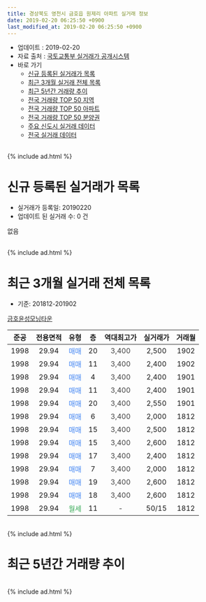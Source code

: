 ```yaml
---
title: 경상북도 영천시 금호읍 원제리 아파트 실거래 정보
date: 2019-02-20 06:25:50 +0900
last_modified_at: 2019-02-20 06:25:50 +0900
---
```


* 업데이트 : 2019-02-20
* 자료 출처 : [국토교통부 실거래가 공개시스템](http://rt.molit.go.kr)
* 바로 가기
    * [신규 등록된 실거래가 목록](#신규-등록된-실거래가-목록)
    * [최근 3개월 실거래 전체 목록](#최근-3개월-실거래-전체-목록)
    * [최근 5년간 거래량 추이](#최근-5년간-거래량-추이)
    * [전국 거래량 TOP 50 지역](https://inasie.github.io/apt-trade-info/최근-3개월-전국에서-가장-거래가-많이-발생한-지역)
    * [전국 거래량 TOP 50 아파트](https://inasie.github.io/apt-trade-info/최근-3개월-전국에서-가장-거래가-많이-발생한-아파트)
    * [전국 거래량 TOP 50 분양권](https://inasie.github.io/apt-trade-info/최근-3개월-전국에서-가장-거래가-많이-발생한-분양권)
    * [주요 신도시 실거래 데이터](https://inasie.github.io/apt-trade-info/주요-신도시)
    * [전국 실거래 데이터](https://inasie.github.io/apt-trade-info/전국)
<br>
{% include ad.html %}
<br>

# 신규 등록된 실거래가 목록
* 실거래가 등록일: 20190220
* 업데이트 된 실거래 수: 0 건

없음

<br>
{% include ad.html %}
<br>

# 최근 3개월 실거래 전체 목록
* 기준: 201812-201902


[금호윤성모닝타운](https://search.naver.com/search.naver?query=%EA%B2%BD%EC%83%81%EB%B6%81%EB%8F%84+%EC%98%81%EC%B2%9C%EC%8B%9C+%EA%B8%88%ED%98%B8%EC%9D%8D+%EC%9B%90%EC%A0%9C%EB%A6%AC+%EA%B8%88%ED%98%B8%EC%9C%A4%EC%84%B1%EB%AA%A8%EB%8B%9D%ED%83%80%EC%9A%B4)

|준공|전용면적|유형|층|역대최고가|실거래가|거래월|
|:---:|:---:|:---:|:---:|:---:|:---:|:---:|
|1998|29.94|<span style="color:#4285f3">매매</span>|20|<span style="color:#444444">3,400</span>|2,500|1902|
|1998|29.94|<span style="color:#4285f3">매매</span>|11|<span style="color:#444444">3,400</span>|2,400|1902|
|1998|29.94|<span style="color:#4285f3">매매</span>|4|<span style="color:#444444">3,400</span>|2,400|1901|
|1998|29.94|<span style="color:#4285f3">매매</span>|11|<span style="color:#444444">3,400</span>|2,400|1901|
|1998|29.94|<span style="color:#4285f3">매매</span>|20|<span style="color:#444444">3,400</span>|2,550|1901|
|1998|29.94|<span style="color:#4285f3">매매</span>|6|<span style="color:#444444">3,400</span>|2,000|1812|
|1998|29.94|<span style="color:#4285f3">매매</span>|15|<span style="color:#444444">3,400</span>|2,500|1812|
|1998|29.94|<span style="color:#4285f3">매매</span>|15|<span style="color:#444444">3,400</span>|2,600|1812|
|1998|29.94|<span style="color:#4285f3">매매</span>|17|<span style="color:#444444">3,400</span>|2,400|1812|
|1998|29.94|<span style="color:#4285f3">매매</span>|7|<span style="color:#444444">3,400</span>|2,000|1812|
|1998|29.94|<span style="color:#4285f3">매매</span>|19|<span style="color:#444444">3,400</span>|2,600|1812|
|1998|29.94|<span style="color:#4285f3">매매</span>|18|<span style="color:#444444">3,400</span>|2,600|1812|
|1998|29.94|<span style="color:#34a853">월세</span>|11|<span style="color:#444444">-</span>|50/15|1812|


<br>
{% include ad.html %}
<br>

# 최근 5년간 거래량 추이


<div style="width:100%;">
    <canvas id="deal_progress" height="200"></canvas>
</div>

<script>
new Chart(document.getElementById("deal_progress"), {
    type: 'line',
    data: {
        labels: ['201402','201403','201404','201405','201406','201407','201408','201409','201410','201411','201412','201501','201502','201503','201504','201505','201506','201507','201508','201509','201510','201511','201512','201601','201602','201603','201604','201605','201606','201607','201608','201609','201610','201611','201612','201701','201702','201703','201704','201705','201706','201707','201708','201709','201710','201711','201712','201801','201802','201803','201804','201805','201806','201807','201808','201809','201810','201811','201812','201901','201902'],
        datasets: [{
            label: '매매',
            pointRadius: 1,
            data: [2, 7, 12, 12, 12, 8, 4, 5, 12, 15, 13, 20, 15, 17, 14, 12, 13, 17, 6, 14, 12, 8, 8, 12, 2, 7, 5, 2, 10, 9, 7, 7, 1, 8, 5, 8, 4, 6, 7, 5, 4, 9, 2, 4, 0, 12, 5, 4, 2, 6, 3, 9, 10, 6, 3, 3, 6, 7, 7, 3, 2],
            borderColor: "rgba(255, 201, 14, 1)",
            backgroundColor: "rgba(255, 201, 14, 0.5)",
            fill: false,
            lineTension: 0
        },{
            label: '전월세',
            pointRadius: 1,
            data: [1, 0, 4, 2, 1, 3, 2, 2, 2, 3, 2, 1, 1, 3, 0, 1, 0, 5, 2, 0, 2, 1, 0, 0, 1, 2, 3, 1, 0, 0, 0, 1, 1, 1, 1, 1, 1, 1, 0, 0, 0, 1, 1, 0, 2, 0, 0, 1, 2, 0, 1, 0, 0, 1, 2, 1, 4, 4, 1, 0, 0],
            borderColor: "rgba(0, 141, 185, 1)",
            backgroundColor: "rgba(0, 141, 185, 0.5)",
            fill: false,
            lineTension: 0
        }
        ]
    },
    options: {
        responsive: true,
        title: {
            display: false
        },
        tooltips: {
            mode: 'index',
            intersect: false
        },
        hover: {
            mode: 'nearest',
            intersect: true
        },
        scales: {
            xAxes: [{
                display: true,
                scaleLabel: {
                    display: true,
                    labelString: '년/월'
                }
            }],
            yAxes: [{
                display: true,
                ticks: {
                    suggestedMin: 0,
                },
                scaleLabel: {
                    display: true,
                    labelString: '실거래 수'
                }
            }]
        }
    }
});

</script>


<br>
{% include ad.html %}
<br>

